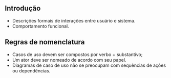 ## Introdução
- Descrições formais de interações entre usuário e sistema.
- Comportamento funcional.
## Regras de nomenclatura
- Casos de uso devem ser compostos por verbo + substantivo;
- Um ator deve ser nomeado de acordo com seu papel.
- Diagramas de caso de uso não se preocupam com sequências de ações ou dependências.